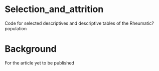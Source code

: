# Selection_and_attrition
Code for selected descriptives and descriptive tables of the Rheumatic? population

# Background
For the article yet to be published
